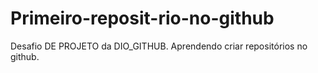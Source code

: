 # Primeiro-reposit-rio-no-github
 Desafio DE PROJETO da DIO_GITHUB. Aprendendo criar repositórios no github.

